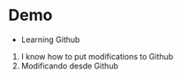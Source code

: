 # Demo

- Learning Github

1. I know how to put modifications to Github
2. Modificando desde Github
